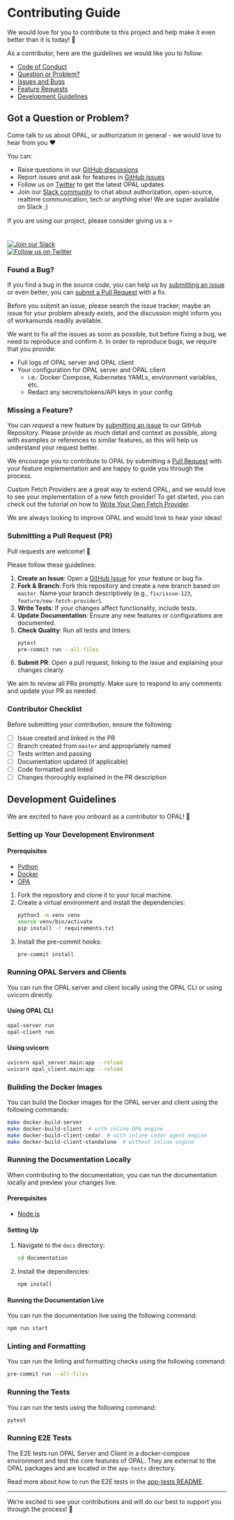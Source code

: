 # Contributing Guide

We would love for you to contribute to this project and help make it even better than it is today! 💎

As a contributor, here are the guidelines we would like you to follow:
 - [Code of Conduct](https://github.com/permitio/opal/blob/master/CODE_OF_CONDUCT.md)
 - [Question or Problem?](#question)
 - [Issues and Bugs](#issue)
 - [Feature Requests](#feature)
 - [Development Guidelines](#development)

## <a name="question"></a> Got a Question or Problem?
Come talk to us about OPAL, or authorization in general - we would love to hear from you ❤️

You can:
- Raise questions in our [GitHub discussions](https://github.com/permitio/opal/discussions)
- Report issues and ask for features in [GitHub issues](https://github.com/permitio/opal/issues)
- Follow us on [Twitter](https://twitter.com/opal_ac) to get the latest OPAL updates
- Join our [Slack community](https://bit.ly/opal-slack) to chat about authorization, open-source, realtime communication, tech or anything else! We are super available on Slack ;)

If you are using our project, please consider giving us a ⭐️
</br>
</br>

[![Join our Slack](https://i.ibb.co/wzrGHQL/Group-749.png)](https://bit.ly/opal-slack)</br> [![Follow us on Twitter](https://i.ibb.co/k4x55Lr/Group-750.png)](https://twitter.com/opal_ac)

### <a name="issue"></a> Found a Bug?
If you find a bug in the source code, you can help us by [submitting an issue](https://github.com/permitio/opal/issues) or even better, you can [submit a Pull Request](#submit-pr) with a fix.

Before you submit an issue, please search the issue tracker; maybe an issue for your problem already exists, and the discussion might inform you of workarounds readily available.

We want to fix all the issues as soon as possible, but before fixing a bug, we need to reproduce and confirm it.
In order to reproduce bugs, we require that you provide:
- Full logs of OPAL server and OPAL client
- Your configuration for OPAL server and OPAL client
  - i.e.: Docker Compose, Kubernetes YAMLs, environment variables, etc.
  - Redact any secrets/tokens/API keys in your config

### <a name="feature"></a> Missing a Feature?
You can *request* a new feature by [submitting an issue](https://github.com/permitio/opal/issues) to our GitHub Repository.
Please provide as much detail and context as possible, along with examples or references to similar features, as this will help us understand your request better.

We encourage you to contribute to OPAL by submitting a [Pull Request](#submit-pr) with your feature implementation and are happy to guide you through the process.

Custom Fetch Providers are a great way to extend OPAL, and we would love to see your implementation of a new fetch provider!
To get started, you can check out the tutorial on how to [Write Your Own Fetch Provider](https://opal.ac/tutorials/write_your_own_fetch_provider).

We are always looking to improve OPAL and would love to hear your ideas!

### <a name="submit-pr"></a> Submitting a Pull Request (PR)

Pull requests are welcome! 🙏

Please follow these guidelines:

1. **Create an Issue**: Open a [GitHub Issue](https://github.com/permitio/opal/issues) for your feature or bug fix.
2. **Fork & Branch**: Fork this repository and create a new branch based on `master`. Name your branch descriptively (e.g., `fix/issue-123`, `feature/new-fetch-provider`).
3. **Write Tests**: If your changes affect functionality, include tests.
4. **Update Documentation**: Ensure any new features or configurations are documented.
5. **Check Quality**: Run all tests and linters:
    ```bash
    pytest
    pre-commit run --all-files
    ```
6. **Submit PR**: Open a pull request, linking to the issue and explaining your changes clearly.

We aim to review all PRs promptly. Make sure to respond to any comments and update your PR as needed.

### Contributor Checklist

Before submitting your contribution, ensure the following:

- [ ] Issue created and linked in the PR
- [ ] Branch created from `master` and appropriately named
- [ ] Tests written and passing
- [ ] Documentation updated (if applicable)
- [ ] Code formatted and linted
- [ ] Changes thoroughly explained in the PR description

## <a name="development"></a> Development Guidelines

We are excited to have you onboard as a contributor to OPAL! 🎉

### Setting up Your Development Environment

#### Prerequisites
- [Python](https://www.python.org/downloads/)
- [Docker](https://docs.docker.com/get-docker/)
- [OPA](https://www.openpolicyagent.org/docs/latest/#running-opa)

1. Fork the repository and clone it to your local machine.
2. Create a virtual environment and install the dependencies:
    ```bash
    python3 -m venv venv
    source venv/bin/activate
    pip install -r requirements.txt
    ```
3. Install the pre-commit hooks:
    ```bash
    pre-commit install
    ```

### Running OPAL Servers and Clients

You can run the OPAL server and client locally using the OPAL CLI or using uvicorn directly.

#### Using OPAL CLI
```bash
opal-server run
opal-client run
```

#### Using uvicorn
```bash
uvicorn opal_server.main:app --reload
uvicorn opal_client.main:app --reload
```

### Building the Docker Images

You can build the Docker images for the OPAL server and client using the following commands:
```bash
make docker-build-server
make docker-build-client  # with inline OPA engine
make docker-build-client-cedar  # with inline cedar agent engine
make docker-build-client-standalone  # without inline engine
```

### Running the Documentation Locally

When contributing to the documentation, you can run the documentation locally and preview your changes live.

#### Prerequisites
- [Node.js](https://nodejs.org/en/download/)

#### Setting Up
1. Navigate to the `docs` directory:
    ```bash
    cd documentation
    ```
2. Install the dependencies:
    ```bash
    npm install
    ```

#### Running the Documentation Live

You can run the documentation live using the following command:
```bash
npm run start
```

### Linting and Formatting

You can run the linting and formatting checks using the following command:
```bash
pre-commit run --all-files
```

### Running the Tests

You can run the tests using the following command:
```bash
pytest
```

### Running E2E Tests

The E2E tests run OPAL Server and Client in a docker-compose environment and test the core features of OPAL.
They are external to the OPAL packages and are located in the `app-tests` directory.

Read more about how to run the E2E tests in the [app-tests README](app-tests/README.md).

---

We’re excited to see your contributions and will do our best to support you through the process! 👏
